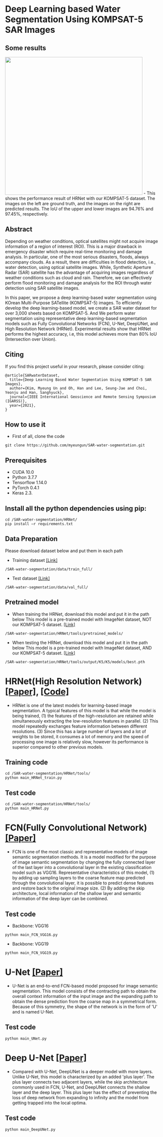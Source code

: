 # Deep Learning based Water Segmentation Using KOMPSAT-5 SAR Images
## Some results
<img src="https://user-images.githubusercontent.com/26617052/106559149-50b55f80-6568-11eb-9fcc-f78bb63819b9.JPG"  width="450">
- This shows the performance result of HRNet with our KOMPSAT-5 dataset. The images on the left are ground truth, and the images on the right are predicted results. The IoU of the upper and lower images are 94.76% and 97.45%, respectively.

## Abstract
Depending on weather conditions, optical satellites might not acquire image information of a region of interest (ROI). This is a major drawback in emergency disaster which require real-time monitoring and damage analysis. In particular, one of the most serious disasters, floods, always accompany clouds. As a result, there are difficulties in flood detection, i.e., water detection, using optical satellite images. While, Synthetic Aperture Radar (SAR) satellite has the advantage of acquiring images regardless of weather conditions such as cloud and rain. Therefore, we can effectively perform flood monitoring and damage analysis for the ROI through water detection using SAR satellite images. 

In this paper, we propose a deep learning-based water segmentation using KOrean Multi-Purpose SATellite (KOMPSAT-5) images. To efficiently develop the deep learning-based model, we create a SAR water dataset for over 3,000 sheets based on KOMPSAT-5. And We perform water segmentation using representative deep learning-based segmentation models such as Fully Convolutional Networks (FCN), U-Net, DeepUNet, and High Resolution Network (HRNet). Experimental results show that HRNet performs the highest accuracy, i.e, this model achieves more than 80\% IoU (Intersection over Union). 

## Citing
If you find this project useful in your research, please consider citing: 
```
@article{SARwaterDataset,
  title={Deep Learning Based Water Segmentation Using KOMPSAT-5 SAR Images},
  author={Kim, Myeung Un and Oh, Han and Lee, Seung-Jae and Choi, Yeonju and Han, Sanghyuck},
  journal={IEEE International Geoscience and Remote Sensing Symposium (IGARSS)},
  year={2021},
}

```

## How to use it
- First of all, clone the code
```
git clone https://github.com/myeungun/SAR-water-segmentation.git
```

## Prerequisites
- CUDA 10.0
- Python 3.7.7
- Tensorflow 1.14.0
- PyTorch 0.4.1
- Keras 2.3.

## Install all the python dependencies using pip:
```
cd /SAR-water-segmentation/HRNet/
pip install –r requirements.txt
```

## Data Preparation
Please download dataset below and put them in each path
- Training dataset [[Link]](https://drive.google.com/file/d/1Ugk6c_iadvlD-ycxNQlw9SHLDDqNAn1f/view?usp=sharing)
```
/SAR-water-segmentation/data/train_full/
```
- Test dataset [[Link]](https://drive.google.com/file/d/1MbyK4ljGmin5JeRroO80qTicbYfxGVAu/view?usp=sharing)
```
/SAR-water-segmentation/data/val_full/
```

## Pretrained model
- When training the HRNet, download this model and put it in the path below
This model is a pre-trained model with ImageNet dataset, NOT our KOMPSAT-5 dataset. [[Link]](https://drive.google.com/file/d/1euYbOpJbs9di7W8IO4_hDizN_EoRWfAA/view?usp=sharing)
```
/SAR-water-segmentation/HRNet/tools/pretrained_models/
```

- When testing the HRNet, download this model and put it in the path below
This model is a pre-trained model with ImageNet dataset, AND our KOMPSAT-5 dataset. [[Link]](https://drive.google.com/file/d/1gfLbsv9_6ZNtG7K3bmUf2r1Ig0CfQHIo/view?usp=sharing)
```
/SAR-water-segmentation/HRNet/tools/output/K5/K5/models/best.pth
```

# HRNet(High Resolution Network) [[Paper]](https://arxiv.org/pdf/1908.07919.pdf), [[Code]](https://github.com/HRNet/HRNet-Semantic-Segmentation)
- HRNet is one of the latest models for learning-based image segmentation. A typical features of this model is that while the model is being trained, (1) the features of the high-resolution are retained while simultaneously extracting the low-resolution features in parallel. (2) This model repeatedly exchanges feature information between different resolutions. (3) Since this has a large number of layers and a lot of weights to be stored, it consumes a lot of memory and the speed of processing one image is relatively slow, however its performance is superior compared to other previous models.

## Training code
```
cd /SAR-water-segmentation/HRNet/tools/
python main_HRNet_train.py
```
## Test code
```
cd /SAR-water-segmentation/HRNet/tools/
python main_HRNet.py
```


# FCN(Fully Convolutional Network) [[Paper]](https://www.cv-foundation.org/openaccess/content_cvpr_2015/papers/Long_Fully_Convolutional_Networks_2015_CVPR_paper.pdf)
- FCN is one of the most classic and representative models of image semantic segmentation methods. It is a model modified for the purpose of image semantic segmentation by changing the fully connected layer of the last layer into a convolutional layer in the existing classification model such as VGG16. Representative characteristics of this model, (1) by adding up sampling layers to the coarse feature map predicted through the convolutional layer, it is possible to predict dense features and restore back to the original image size. (2) By adding the skip architecture, local information of the shallow layer and semantic information of the deep layer can be combined.

## Test code 
- Backbone: VGG16
```
python main_FCN_VGG16.py
```
- Backbone: VGG19
```
python main_FCN_VGG19.py
```

# U-Net [[Paper]](https://arxiv.org/pdf/1505.04597.pdf)
- U-Net is an end-to-end FCN-based model proposed for image semantic segmentation. This model consists of the contracting path to obtain the overall context information of the input image and the expanding path to obtain the dense prediction from the coarse map in a symmetrical form. Because of this symmetry, the shape of the network is in the form of 'U' and is named U-Net.

## Test code
```
python main_UNet.py
```

# Deep U-Net [[Paper]](https://ieeexplore.ieee.org/stamp/stamp.jsp?tp=&arnumber=8370071)
- Compared with U-Net, DeepUNet is a deeper model with more layers. Unlike U-Net, this model is characterized by an added 'plus layer'. The plus layer connects two adjacent layers, while the skip architecture commonly used in FCN, U-Net, and DeepUNet connects the shallow layer and the deep layer. This plus layer has the effect of preventing the loss of deep network from expanding to infinity and the model from getting trapped into the local optima.

## Test code 
```
python main_DeepUNet.py
```
